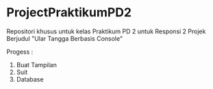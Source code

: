 # ProjectPraktikumPD2

Repositori khusus untuk kelas Praktikum PD 2 untuk Responsi 2
Projek Berjudul "Ular Tangga Berbasis Console"

Progess :
1. Buat Tampilan
2. Suit
3. Database
